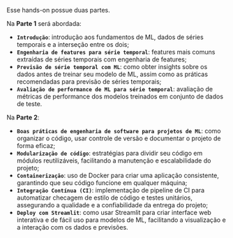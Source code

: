 Esse hands-on possue duas partes.

Na **Parte 1** será abordada:
- **`Introdução`**: introdução aos fundamentos de ML, dados de séries temporais e a interseção entre os dois;
- **`Engenharia de features para série temporal`**: features mais comuns extraídas de séries temporais com engenharia de features;
- **`Previsão de série temporal com ML`**: como obter insights sobre os dados antes de treinar seu modelo de ML, assim como as práticas recomendadas para previsão de séries temporais;
- **`Avaliação de performance de ML para série temporal`**: avaliação de métricas de performance dos modelos treinados em conjunto de dados de teste.

Na **Parte 2**:
- **`Boas práticas de engenharia de software para projetos de ML`**: como organizar o código, usar controle de versão e documentar o projeto de forma eficaz;
- **`Modularização de código`**: estratégias para dividir seu código em módulos reutilizáveis, facilitando a manutenção e escalabilidade do projeto;
- **`Containerização`**: uso de Docker para criar uma aplicação consistente, garantindo que seu código funcione em qualquer máquina;
- **`Integração Contínua (CI)`**: implementação de pipeline de CI para automatizar checagem de estilo de código e testes unitários, assegurando a qualidade e a confiabilidade da entrega do projeto;
- **`Deploy com Streamlit`**: como usar Streamlit para criar interface web interativa e de fácil uso para modelos de ML, facilitando a visualização e a interação com os dados e previsões.